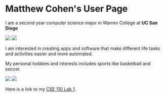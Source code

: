 # Matthew Cohen's User Page

I am a second year computer science major in Warren College at **UC San Diego**

![](https://upload.wikimedia.org/wikipedia/en/thumb/6/61/Warren_logo.png/130px-Warren_logo.png)
![](https://www.sysnet.ucsd.edu/~voelker/pubcom/logo/CSELogo-bw-caulfield-thm.png)


I am interested in creating apps and software that make different life tasks and activities easier and more automated. 

My personal hobbies and interests includes sports like basketball and soccer. 

![](https://assets-sports.thescore.com/basketball/team/18/logo.png)
![](https://m.football-lineups.com/pics/cotes2/3_2002_1265_268.png)

Here is a link to my [CSE 110 Lab 1](https://github.com/m3cohen/CSE110Lab1).
